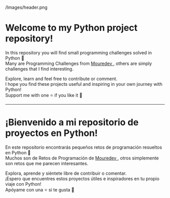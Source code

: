 /Images/header.png

# Welcome to my Python project repository!

In this repository you will find small programming challenges solved in Python 🐍<br>
Many are Programming Challenges from [Mouredev ](https://github.com/mouredev/retos-programacion-2023), others are simply challenges that I find interesting.

Explore, learn and feel free to contribute or comment. <br>
I hope you find these projects useful and inspiring in your own journey with Python!<br>
Support me with one ⭐ if you like it 👏

---------------------------------------------------------------------------------------------------------

# ¡Bienvenido a mi repositorio de proyectos en Python! 

En este repositorio encontrarás pequeños retos de programación resueltos en Python 🐍<br>
Muchos son de Retos de Programación de [Mouredev ](https://github.com/mouredev/retos-programacion-2023), otros simplemente son retos que me parecen interesantes.

Explora, aprende y siéntete libre de contribuir o comentar. <br>
¡Espero que encuentres estos proyectos útiles e inspiradores en tu propio viaje con Python!<br>
Apóyame con una ⭐ si te gusta 👏
